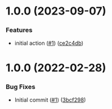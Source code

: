 # 1.0.0 (2023-09-07)


### Features

* initial action ([#1](https://github.com/catalystcommunity/action-build-push-image-quay/issues/1)) ([ce2c4db](https://github.com/catalystcommunity/action-build-push-image-quay/commit/ce2c4dbe1d2a3bbcab49e79a41b8fa0e3cacd1c4))

# 1.0.0 (2022-02-28)


### Bug Fixes

* Initial commit ([#1](https://github.com/catalystcommunity/action-composite-action-template/issues/1)) ([3bcf298](https://github.com/catalystcommunity/action-composite-action-template/commit/3bcf298630471c46d9f9a1f3a24c2c15342e1855))
